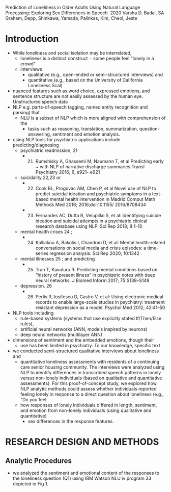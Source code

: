 Prediction of Loneliness in Older Adults Using Natural Language Processing: 
  Exploring Sex Differences in Speech.
2020 
Varsha D. Badal, SA Graham, Depp, Shinkawa, Yamada, Palinkas, Kim, Cheol, Jeste

# Introduction

* While loneliness and social isolation may be interrelated, 
  * loneliness is a distinct construct − some people feel “lonely in a crowd”
  * interviews
    * qualitative (e.g., open-ended or semi-structured interviews) and
    * quantitative (e.g., based on the University of California Loneliness Scal)
* nuanced features such as word choice, expressed emotions, and sentence
  structure are not easily assessed by the human eye. Unstructured speech data 
* NLP e.g.  parts-of-speech tagging, named entity recognition and parsing) that
  * NLU is a subset of NLP which is more aligned with comprehension of the
    * tasks such as reasoning, translation, summarization, question-answering,
      sentiment and emotion analysis.  
* using NLP tools for psychiatric applications include predicting/diagnosing
  * psychiatric readmission, 21 
    * 21. Rumshisky A, Ghassemi M, Naumann T, et al
      Predicting early ~ with NLP of narrative discharge summaries
      Transl Psychiatry 2016; 6, e921- e921
  * suicidality 22,23 or 
    * 22. Cook BL, Progovac AM, Chen P, et al
      Novel use of NLP to predict suicidal ideation and psychiatric symptoms in
      a text-based mental health intervention in Madrid
      Comput Math Methods Med 2016; 2016;doi:10.1155/ 2016/8708434
    * 23. Fernandes AC, Dutta R, Velupillai S, et al: 
      Identifying suicide ideation and suicidal attempts in a psychiatric
      clinical research database using NLP. 
      Sci Rep 2018; 8:1–10
  * mental health crises 24 ; 
    * 24. Kolliakou A, Bakolis I, Chandran D, et al: 
      Mental health-related conversations on social media and crisis episodes: a
      time-series regression analysis. 
      Sci Rep 2020; 10:1342
  * mental illnesses 25 ; and predicting 
    * 25. Tran T, Kavuluru R: 
      Predicting mental conditions based on “history of present illness” in
      psychiatric notes with deep neural networks. 
      J Biomed Inform 2017; 75:S138–S148
  * depression. 26
    * 26. Perlis R, Iosifescu D, Castro V, et al: 
      Using electronic medical records to enable large-scale studies in
      psychiatry: treatment resistant depression as a model. 
      Psychol Med 2012; 42:41–50
* NLP tools including 
  * rule-based systems (systems that use explicitly stated If/Then/Else rules),
  * artificial neural networks (ANN, models inspired by neurons)
  * deep neural networks (multilayer ANN)
* dimensions of sentiment and the embedded emotions, though their 
  * use has been limited in psychiatry.  To our knowledge, specific text
* we conducted semi-structured qualitative interviews about loneliness and
  * quantitative loneliness assessments 
    with residents of a continuing care senior housing community. The interviews
    were analyzed using NLP to identify differences in transcribed speech
    patterns in lonely versus non-lonely individuals (based on qualitative and
    quantitative assessments).  For this proof-of-concept study, we explored how
    NLP analytic methods could assess whether individuals reported feeling
    lonely in response to a direct question about loneliness (e.g., “Do you feel
  * how responses of lonely individuals differed in length, sentiment, and
    emotion from non-lonely individuals (using qualitative and quantitative)
    * sex differences in the response features.

# RESEARCH DESIGN AND METHODS

## Analytic Procedures

* we analyzed the sentiment and emotional content of the responses to the
  loneliness question (Q1) using IBM Watson NLU iv program 33 depicted in Fig 1.

